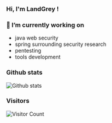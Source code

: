 ### Hi, I'm LandGrey !
<h3> 🔭 I’m currently working on </h3>

- java web security
- spring surrounding security research
- pentesting
- tools development

### Github stats
<img src="https://github-readme-stats.vercel.app/api?username=LandGrey&show_icons=true&include_all_commits=true&count_private=false&layout=compact&hide=prs&theme=cobalt" alt="Github stats"/>

### Visitors
![Visitor Count](https://profile-counter.glitch.me/LandGrey/count.svg)
